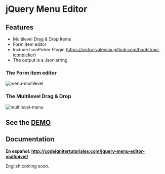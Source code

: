# jQuery Menu Editor
## Features
* Multilevel Drag & Drop Items
* Form item editor
* Include IconPicker Plugin (https://victor-valencia.github.com/bootstrap-iconpicker)
* The output is a Json string
### The Form item editor
![menu-multilevel](http://codeignitertutoriales.com/wp-content/uploads/2017/01/jquery-menu-editor-form.jpg)
### The Multilevel Drag & Drop
![multilevel-menu](http://codeignitertutoriales.com/wp-content/uploads/2017/01/jquery-menu-editor-dragdrop.jpg)

## See the [DEMO](http://codeignitertutoriales.com/demos/jqmenueditor/)
## Documentation
**En español: http://codeignitertutoriales.com/jquery-menu-editor-multinivel/**

English coming soon.